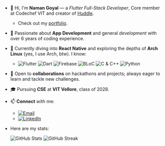 - 👋 Hi, I'm **Naman Goyal** — a *Flutter Full-Stack Developer*, Core member at Codechef VIT and creator of [Huddle](https://play.google.com/store/apps/details?id=com.namangoyaldev.huddle).
   - Check out my [portfolio](https://namangoyalk.vercel.app).
- 👀 Passionate about **App Development** and general *development* with over 6 years of coding experience.
- 🌱 Currently diving into **React Native** and exploring the depths of **Arch Linux** (yes, I use Arch, btw).
  I know:
  -  ![Flutter](https://img.shields.io/badge/Flutter-005cb3.svg?style=flat&logo=Flutter&logoColor=ffffff&labelColor=0050b8) ![Dart](https://img.shields.io/badge/Dart-005cb3.svg?style=flat&logo=Dart&logoColor=ffffff&labelColor=0050b8) ![Firebase](https://img.shields.io/badge/Firebase-005cb3.svg?style=flat&logo=Firebase&logoColor=ffffff&labelColor=0050b8) ![BLoC](https://img.shields.io/badge/BLoC-005cb3.svg?style=flat&logo=Flutter&logoColor=ffffff&labelColor=0050b8) ![C & C++](https://img.shields.io/badge/C_&_C++-005cb3.svg?style=flat&logo=C&logoColor=ffffff&labelColor=0050b8) ![Python](https://img.shields.io/badge/Python-005cb3.svg?style=flat&logo=Python&logoColor=ffffff&labelColor=0050b8)
- 💞️ Open to **collaborations** on hackathons and projects; always eager to learn and tackle new challenges.
- 🎓 Pursuing **CSE** at **VIT Vellore**, class of 2028.
- 📫 **Connect** with me:
  - [![Email](https://img.shields.io/badge/GMAIL-namangoyaldev@gmail.com-005cb3.svg?style=flat&logo=Gmail&logoColor=ffffff&labelColor=0050b8)](mailto:namangoyaldev@gmail.com)
  - [![LinkedIn](https://img.shields.io/badge/LinkedIn-Naman%20Goyal-005cb3.svg?style=flat&logo=LinkedIn&logoColor=ffffff&labelColor=0050b8)](https://www.linkedin.com/in/naman-goyal-dev)
- Here are my stats:
  
   <p align="left">
     <img src="https://github-readme-stats.vercel.app/api?username=namangoyalk&show_icons=true&theme=tokyonight" alt="GitHub Stats" />
     <img src="https://github-readme-streak-stats.herokuapp.com/?user=namangoyalk&theme=tokyonight" alt="GitHub Streak" />
   </p>


  
